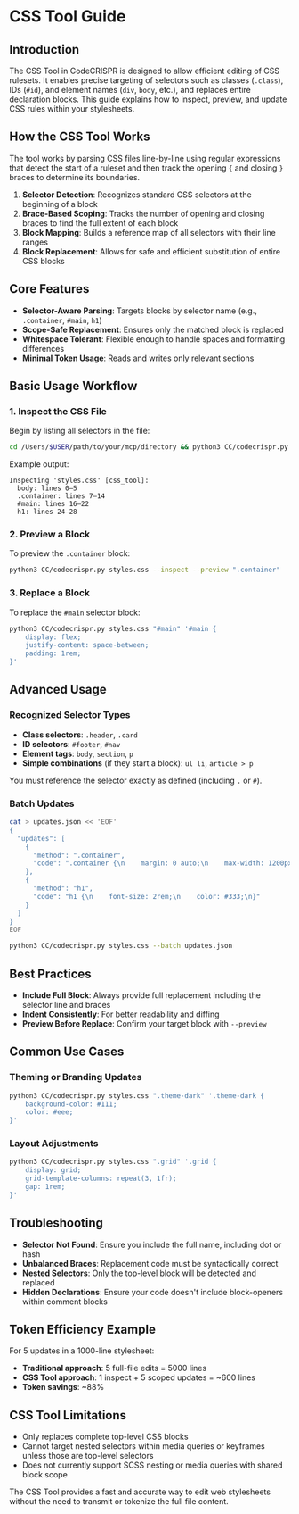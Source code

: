 # CSS Tool Guide

## Introduction

The CSS Tool in CodeCRISPR is designed to allow efficient editing of CSS rulesets. It enables precise targeting of selectors such as classes (`.class`), IDs (`#id`), and element names (`div`, `body`, etc.), and replaces entire declaration blocks. This guide explains how to inspect, preview, and update CSS rules within your stylesheets.

## How the CSS Tool Works

The tool works by parsing CSS files line-by-line using regular expressions that detect the start of a ruleset and then track the opening `{` and closing `}` braces to determine its boundaries.

1. **Selector Detection**: Recognizes standard CSS selectors at the beginning of a block
2. **Brace-Based Scoping**: Tracks the number of opening and closing braces to find the full extent of each block
3. **Block Mapping**: Builds a reference map of all selectors with their line ranges
4. **Block Replacement**: Allows for safe and efficient substitution of entire CSS blocks

## Core Features

- **Selector-Aware Parsing**: Targets blocks by selector name (e.g., `.container`, `#main`, `h1`)
- **Scope-Safe Replacement**: Ensures only the matched block is replaced
- **Whitespace Tolerant**: Flexible enough to handle spaces and formatting differences
- **Minimal Token Usage**: Reads and writes only relevant sections

## Basic Usage Workflow

### 1. Inspect the CSS File

Begin by listing all selectors in the file:

```bash
cd /Users/$USER/path/to/your/mcp/directory && python3 CC/codecrispr.py styles.css --inspect
```

Example output:
```
Inspecting 'styles.css' [css_tool]:
  body: lines 0–5
  .container: lines 7–14
  #main: lines 16–22
  h1: lines 24–28
```

### 2. Preview a Block

To preview the `.container` block:

```bash
python3 CC/codecrispr.py styles.css --inspect --preview ".container"
```

### 3. Replace a Block

To replace the `#main` selector block:

```bash
python3 CC/codecrispr.py styles.css "#main" '#main {
    display: flex;
    justify-content: space-between;
    padding: 1rem;
}'
```

## Advanced Usage

### Recognized Selector Types

- **Class selectors**: `.header`, `.card`
- **ID selectors**: `#footer`, `#nav`
- **Element tags**: `body`, `section`, `p`
- **Simple combinations** (if they start a block): `ul li`, `article > p`

You must reference the selector exactly as defined (including `.` or `#`).

### Batch Updates

```bash
cat > updates.json << 'EOF'
{
  "updates": [
    {
      "method": ".container",
      "code": ".container {\n    margin: 0 auto;\n    max-width: 1200px;\n}"
    },
    {
      "method": "h1",
      "code": "h1 {\n    font-size: 2rem;\n    color: #333;\n}"
    }
  ]
}
EOF

python3 CC/codecrispr.py styles.css --batch updates.json
```

## Best Practices

- **Include Full Block**: Always provide full replacement including the selector line and braces
- **Indent Consistently**: For better readability and diffing
- **Preview Before Replace**: Confirm your target block with `--preview`

## Common Use Cases

### Theming or Branding Updates

```bash
python3 CC/codecrispr.py styles.css ".theme-dark" '.theme-dark {
    background-color: #111;
    color: #eee;
}'
```

### Layout Adjustments

```bash
python3 CC/codecrispr.py styles.css ".grid" '.grid {
    display: grid;
    grid-template-columns: repeat(3, 1fr);
    gap: 1rem;
}'
```

## Troubleshooting

- **Selector Not Found**: Ensure you include the full name, including dot or hash
- **Unbalanced Braces**: Replacement code must be syntactically correct
- **Nested Selectors**: Only the top-level block will be detected and replaced
- **Hidden Declarations**: Ensure your code doesn't include block-openers within comment blocks

## Token Efficiency Example

For 5 updates in a 1000-line stylesheet:

- **Traditional approach**: 5 full-file edits = 5000 lines
- **CSS Tool approach**: 1 inspect + 5 scoped updates = ~600 lines
- **Token savings**: ~88%

## CSS Tool Limitations

- Only replaces complete top-level CSS blocks
- Cannot target nested selectors within media queries or keyframes unless those are top-level selectors
- Does not currently support SCSS nesting or media queries with shared block scope

The CSS Tool provides a fast and accurate way to edit web stylesheets without the need to transmit or tokenize the full file content.
